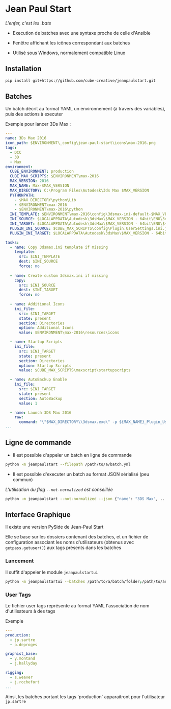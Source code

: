 # Jean Paul Start

_L'enfer, c'est les .bats_

- Execution de batches avec une syntaxe proche de celle d'Ansible

- Fenêtre affichant les icônes correspondant aux batches

- Utilisé sous Windows, normalement compatible Linux

## Installation

````bash
pip install git+https://github.com/cube-creative/jeanpaulstart.git
````

## Batches

Un batch décrit au format YAML un environnement (à travers des variables), puis des actions à executer

Exemple pour lancer 3Ds Max :

````yaml
---
name: 3Ds Max 2016
icon_path: $ENVIRONMENT\_config\jean-paul-start\icons\max-2016.png
tags: 
  - DCC
  - 3D
  - Max
environment:
  CUBE_ENVIRONMENT: production
  CUBE_MAX_SCRIPTS: $ENVIRONMENT\max-2016
  MAX_VERSION: 2016
  MAX_NAME: Max-$MAX_VERSION
  MAX_DIRECTORY: C:\Program Files\Autodesk\3ds Max $MAX_VERSION
  PYTHONPATH:
    - $MAX_DIRECTORY\python\Lib
    - $ENVIRONMENT\max-2016
    - $ENVIRONMENT\max-2016\python
  INI_TEMPLATE: $ENVIRONMENT\max-2016\config\3dsmax-ini-default-$MAX_VERSION.ini.j2
  INI_SOURCE: $LOCALAPPDATA\Autodesk\3dsMax\$MAX_VERSION - 64bit\ENU\3dsmax.ini
  INI_TARGET: $LOCALAPPDATA\Autodesk\3dsMax\$MAX_VERSION - 64bit\ENU\${MAX_NAME}_3dsmax.ini
  PLUGIN_INI_SOURCE: $CUBE_MAX_SCRIPTS\config\Plugin.UserSettings.ini.j2
  PLUGIN_INI_TARGET: $LOCALAPPDATA\Autodesk\3dsMax\$MAX_VERSION - 64bit\ENU\${MAX_NAME}_Plugin_UserSettings.ini

tasks:
  - name: Copy 3dsmax.ini template if missing
    template:
      src: $INI_TEMPLATE
      dest: $INI_SOURCE
      force: no
      
  - name: Create custom 3dsmax.ini if missing
    copy:
      src: $INI_SOURCE
      dest: $INI_TARGET
      force: no
      
  - name: Additional Icons
    ini_file:
      src: $INI_TARGET
      state: present
      section: Directories
      option: Additional Icons
      value: $ENVIRONMENT\max-2016\resources\icons

  - name: Startup Scripts
    ini_file:
      src: $INI_TARGET
      state: present
      section: Directories
      option: Startup Scripts
      value: $CUBE_MAX_SCRIPTS\maxscript\startupscripts

  - name: AutoBackup Enable
    ini_file:
      src: $INI_TARGET
      state: present
      section: AutoBackup
      value: 1

  - name: Launch 3DS Max 2016
    raw: 
      command: "\"$MAX_DIRECTORY\\3dsmax.exe\" -p ${MAX_NAME}_Plugin_UserSettings.ini %* -i ${MAX_NAME}_3dsmax.ini"
...
````

## Ligne de commande

- Il est possible d'appeler un batch en ligne de commande 

````bash
python -m jeanpaulstart --filepath /path/to/a/batch.yml
````

- Il est possible d'executer un batch au format JSON sérialisé (peu commun)

_L'utilisation du flag `--not-normalized` est conseillée_

````bash
python -m jeanpaulstart --not-normalized --json {"name": "3DS Max", ... }
````

## Interface Graphique

Il existe une version PySide de Jean-Paul Start

Elle se base sur les dossiers contenant des batches, et un fichier de configuration associant les noms d'utilisateurs (obtenus avec `getpass.getuser()`) aux tags présents dans les batches

### Lancement

Il suffit d'appeler le module `jeanpaulstartui`

````bash
python -m jeanpaulstartui --batches /path/to/a/batch/folder;/path/to/another/folder --tags /path/to/user-tags.yml
````

### User Tags

Le fichier user tags représente au format YAML l'association de nom d'utilisateurs à des tags

Exemple

````yaml
---
production:
  - jp.sartre
  - p.deproges

graphist_base:
  - y.montand
  - j.hallyday

rigging:
  - s.weaver
  - j.rochefort
...
````

Ainsi, les batches portant les tags 'production' apparaitront pour l'utilisateur `jp.sartre`
